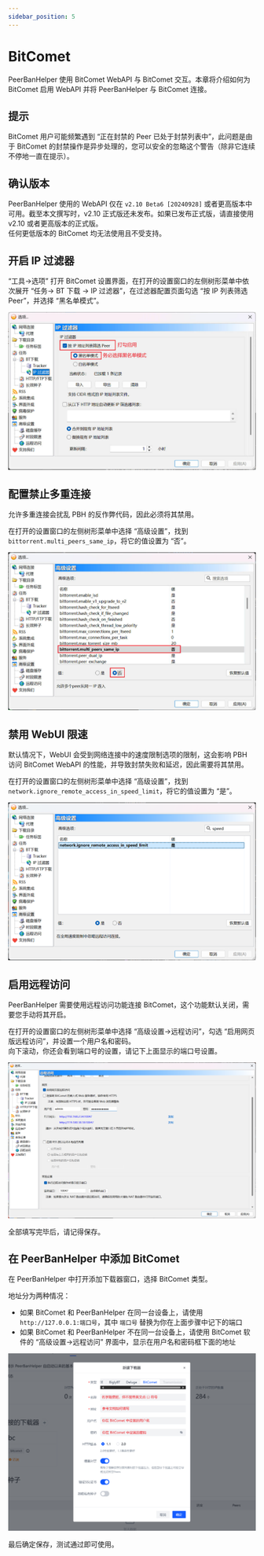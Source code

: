 ```yaml
---
sidebar_position: 5
---
```


# BitComet

PeerBanHelper 使用 BitComet WebAPI 与 BitComet 交互。本章将介绍如何为 BitComet 启用 WebAPI 并将 PeerBanHelper 与 BitComet 连接。  

## 提示

BitComet 用户可能频繁遇到 “正在封禁的 Peer 已处于封禁列表中”，此问题是由于 BitComet 的封禁操作是异步处理的，您可以安全的忽略这个警告（除非它连续不停地一直在提示）。

## 确认版本

PeerBanHelper 使用的 WebAPI 仅在 `v2.10 Beta6 [20240928]` 或者更高版本中可用。截至本文撰写时，v2.10 正式版还未发布。如果已发布正式版，请直接使用 v2.10 或者更高版本的正式版。  
任何更低版本的 BitComet 均无法使用且不受支持。

## 开启 IP 过滤器

“工具->选项” 打开 BitComet 设置界面，在打开的设置窗口的左侧树形菜单中依次展开 “任务-> BT 下载 -> IP 过滤器”，在过滤器配置页面勾选 “按 IP 列表筛选 Peer”，并选择 “黑名单模式”。

![step1](./assets/BitComet-step1.jpg)

## 配置禁止多重连接

允许多重连接会扰乱 PBH 的反作弊代码，因此必须将其禁用。

在打开的设置窗口的左侧树形菜单中选择 “高级设置”，找到 `bittorrent.multi_peers_same_ip`，将它的值设置为 “否”。

![step2](./assets/BitComet-step2.jpg)

## 禁用 WebUI 限速

默认情况下，WebUI 会受到网络连接中的速度限制选项的限制，这会影响 PBH 访问 BitComet WebAPI 的性能，并导致封禁失败和延迟，因此需要将其禁用。

在打开的设置窗口的左侧树形菜单中选择 “高级设置”，找到 `network.ignore_remote_access_in_speed_limit`，将它的值设置为 “是”。

![step3](./assets/BitComet-step3.png)

## 启用远程访问

PeerBanHelper 需要使用远程访问功能连接 BitComet，这个功能默认关闭，需要您手动将其开启。

在打开的设置窗口的左侧树形菜单中选择 “高级设置->远程访问”，勾选 “启用网页版远程访问”，并设置一个用户名和密码。  
向下滚动，你还会看到端口号的设置，请记下上面显示的端口号设置。

![step4](./assets/BitComet-step4.png)

全部填写完毕后，请记得保存。

## 在 PeerBanHelper 中添加 BitComet

在 PeerBanHelper 中打开添加下载器窗口，选择 BitComet 类型。

地址分为两种情况：

* 如果 BitComet 和 PeerBanHelper 在同一台设备上，请使用 `http://127.0.0.1:端口号`，其中 `端口号` 替换为你在上面步骤中记下的端口
* 如果 BitComet 和 PeerBanHelper 不在同一台设备上，请使用 BitComet 软件的 “高级设置->远程访问” 界面中，显示在用户名和密码框下面的地址

![step5](./assets/BitComet-step5.png)

最后确定保存，测试通过即可使用。
